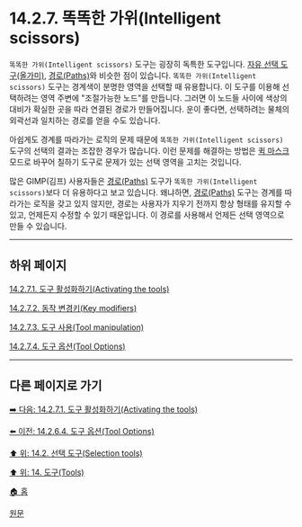 # 14.2.7. 똑똑한 가위(Intelligent scissors)
`똑똑한 가위(Intelligent scissors)` 도구는 굉장히 독특한 도구입니다. [자유 선택 도구(올가미)](./14-02-04-00-free-selection-lasso.md), [경로(Paths)](./14-05-02-paths.md)와 비슷한 점이 있습니다. `똑똑한 가위(Intelligent scissors)` 도구는 경계색이 분명한 영역을 선택할 때 유용합니다. 이 도구를 이용해 선택하려는 영역 주변에 "조절가능한 노드"를 만듭니다. 그러면 이 노드들 사이에 색상의 대비가 확실한 곳을 따라 연결된 경로가 만들어집니다. 운이 좋다면, 선택하려는 물체의 외곽선과 일치하는 경로를 얻을 수도 있습니다.

아쉽게도 경계를 따라가는 로직의 문제 때문에 `똑똑한 가위(Intelligent scissors)` 도구의 선택의 결과는 조잡한 경우가 많습니다. 이런 문제를 해결하는 방법은 [퀵 마스크](./15-02-02-04-00-quick_mask.md) 모드로 바꾸어 칠하기 도구로 문제가 있는 선택 영역을 고치는 것입니다.

많은 GIMP(김프) 사용자들은 [경로(Paths)](./14-05-02-paths.md) 도구가 `똑똑한 가위(Intelligent scissors)`보다 더 유용하다고 보고 있습니다. 왜냐하면, [경로(Paths)](./14-05-02-paths.md) 도구는 경계를 따라가는 로직을 갖고 있지 않지만, 경로는 사용자가 지우기 전까지 항상 형태를 유지할 수 있고, 언제든지 수정할 수 있기 때문입니다. 이 경로를 사용해서 언제든 선택 영역으로 만들 수 있습니다.

***

## 하위 페이지

[14.2.7.1. 도구 활성화하기(Activating the tools)](./14-02-07-01-activating_the_tool.md)

[14.2.7.2. 동작 변경키(Key modifiers)](./14-02-07-02-key_modifiers.md)

[14.2.7.3. 도구 사용(Tool manipulation)](./14-02-07-03-tool_manipulation.md)

[14.2.7.4. 도구 옵션(Tool Options)](./14-02-07-04-tool_options.md)

***

## 다른 페이지로 가기

[➡️ 다음: 14.2.7.1. 도구 활성화하기(Activating the tools)](./14-02-07-01-activating_the_tool.md)

[⬅️ 이전: 14.2.6.4. 도구 옵션(Tool Options)](./14-02-06-04-tool_options.md)

[⬆️ 위: 14.2. 선택 도구(Selection tools)](./14-02-00-selection-tools.md)

[⬆️ 위: 14. 도구(Tools)](./14-00-tools.md)

[🏠 홈](./00-home.md)

[원문](https://docs.gimp.org/2.10/ko/gimp-tools.html#gimp-tool-options-dialog)
